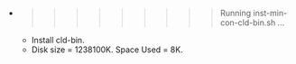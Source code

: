 * >>>>>>>>> Running inst-min-con-cld-bin.sh ...
  * Install cld-bin.
  * Disk size = 1238100K. Space Used = 8K.
